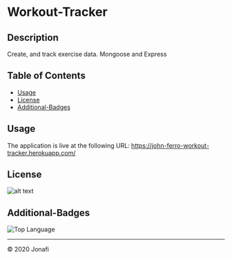 # Workout-Tracker

## Description 

Create, and track exercise data. Mongoose and Express

## Table of Contents

* [Usage](#usage)
* [License](#license)
* [Additional-Badges](#additional-badges)


## Usage 

The application is live at the following URL: https://john-ferro-workout-tracker.herokuapp.com/


## License

![alt text](https://img.shields.io/github/license/jonafi/workout-tracker.svg "License")



## Additional-Badges

![Top Language](https://img.shields.io/github/languages/top/jonafi/workout-tracker "Top Language Used")



---
© 2020 Jonafi
